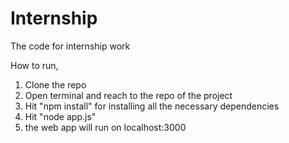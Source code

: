 # Internship
The code for internship work

How to run,
1. Clone the repo
2. Open terminal and reach to the repo of the project
3. Hit "npm install" for installing all the necessary dependencies
4. Hit "node app.js"
5. the web app will run on localhost:3000
